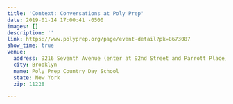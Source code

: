 ```yaml
---
title: 'Context: Conversations at Poly Prep'
date: 2019-01-14 17:00:41 -0500
images: []
description: ''
link: https://www.polyprep.org/page/event-detail?pk=8673087
show_time: true
venue:
  address: 9216 Seventh Avenue (enter at 92nd Street and Parrott Place)
  city: Brooklyn
  name: Poly Prep Country Day School
  state: New York
  zip: 11228

---
```

